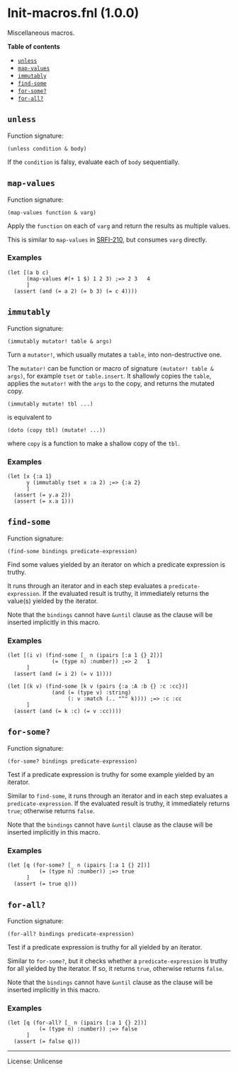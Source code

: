 # Init-macros.fnl (1.0.0)
Miscellaneous macros.

**Table of contents**

- [`unless`](#unless)
- [`map-values`](#map-values)
- [`immutably`](#immutably)
- [`find-some`](#find-some)
- [`for-some?`](#for-some)
- [`for-all?`](#for-all)

## `unless`
Function signature:

```
(unless condition & body)
```

If the `condition` is falsy, evaluate each of `body` sequentially.

## `map-values`
Function signature:

```
(map-values function & varg)
```

Apply the `function` on each of `varg` and return the results as multiple values.

This is similar to `map-values` in [SRFI-210][1], but consumes `varg` directly.

[1]: https://srfi.schemers.org/srfi-210/

### Examples

```fennel
(let [(a b c)
      (map-values #(+ 1 $) 1 2 3) ;=> 2	3	4
      ]
  (assert (and (= a 2) (= b 3) (= c 4))))
```

## `immutably`
Function signature:

```
(immutably mutator! table & args)
```

Turn a `mutator!`, which usually mutates a `table`, into non-destructive one.

The `mutator!` can be function or macro of signature `(mutator! table & args)`,
for example `tset` or `table.insert`.
It shallowly copies the `table`,
applies the `mutator!` with the `args` to the copy,
and returns the mutated copy.

```fennel
(immutably mutate! tbl ...)
```

is equivalent to

```fennel
(doto (copy tbl) (mutate! ...))
```

where `copy` is a function to make a shallow copy of the `tbl`.

### Examples

```fennel
(let [x {:a 1}
      y (immutably tset x :a 2) ;=> {:a 2}
      ]
  (assert (= y.a 2))
  (assert (= x.a 1)))
```

## `find-some`
Function signature:

```
(find-some bindings predicate-expression)
```

Find some values yielded by an iterator on which a predicate expression is truthy.

It runs through an iterator and in each step evaluates a `predicate-expression`.
If the evaluated result is truthy, it immediately returns the value(s) yielded
by the iterator.

Note that the `bindings` cannot have `&until` clause as the clause will be inserted
implicitly in this macro.

### Examples

```fennel
(let [(i v) (find-some [_ n (ipairs [:a 1 {} 2])]
              (= (type n) :number)) ;=> 2	1
      ]
  (assert (and (= i 2) (= v 1))))

(let [(k v) (find-some [k v (pairs {:a :A :b {} :c :cc})]
              (and (= (type v) :string)
                   (: v :match (.. "^" k)))) ;=> :c	:cc
      ]
  (assert (and (= k :c) (= v :cc))))
```

## `for-some?`
Function signature:

```
(for-some? bindings predicate-expression)
```

Test if a predicate expression is truthy for some example yielded by an iterator.

Similar to `find-some`, it runs through an iterator and in each step evaluates a
`predicate-expression`. If the evaluated result is truthy, it immediately returns
`true`; otherwise returns `false`.

Note that the `bindings` cannot have `&until` clause as the clause will be inserted
implicitly in this macro.

### Examples

```fennel
(let [q (for-some? [_ n (ipairs [:a 1 {} 2])]
          (= (type n) :number)) ;=> true
      ]
  (assert (= true q)))
```

## `for-all?`
Function signature:

```
(for-all? bindings predicate-expression)
```

Test if a predicate expression is truthy for all yielded by an iterator.

Similar to `for-some?`, but it checks whether a `predicate-expression` is truthy
for all yielded by the iterator. If so, it returns `true`, otherwise returns `false`.

Note that the `bindings` cannot have `&until` clause as the clause will be inserted
implicitly in this macro.

### Examples

```fennel
(let [q (for-all? [_ n (ipairs [:a 1 {} 2])]
          (= (type n) :number)) ;=> false
      ]
  (assert (= false q)))
```


---

License: Unlicense


<!-- Generated with Fenneldoc 1.0.1-dev-7960056
     https://gitlab.com/andreyorst/fenneldoc -->
